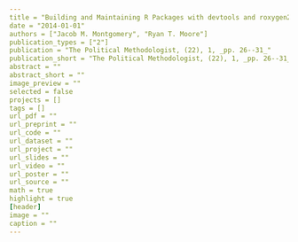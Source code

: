 ```yaml
---
title = "Building and Maintaining R Packages with devtools and roxygen2"
date = "2014-01-01"
authors = ["Jacob M. Montgomery", "Ryan T. Moore"]
publication_types = ["2"]
publication = "The Political Methodologist, (22), 1, _pp. 26--31_"
publication_short = "The Political Methodologist, (22), 1, _pp. 26--31_"
abstract = ""
abstract_short = ""
image_preview = ""
selected = false
projects = []
tags = []
url_pdf = ""
url_preprint = ""
url_code = ""
url_dataset = ""
url_project = ""
url_slides = ""
url_video = ""
url_poster = ""
url_source = ""
math = true
highlight = true
[header]
image = ""
caption = ""
---
```

